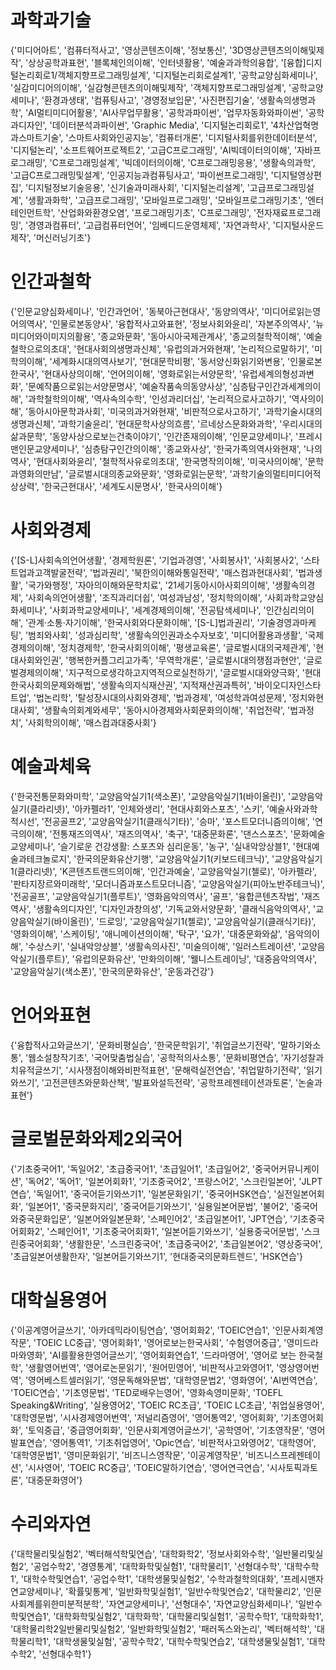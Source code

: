 # 과학과기술
{'미디어아트', '컴퓨터적사고', '영상콘텐츠이해', '정보통신', '3D영상콘텐츠의이해및제작', '상상공학과표현', '블록체인의이해', '인터넷활용', '예술과과학의융합', '[융합]디지털논리회로1/객체지향프로그래밍설계', '디지털논리회로설계1', '공학교양심화세미나', '실감미디어의이해', '실감형콘텐츠의이해및제작', '객체지향프로그래밍설계', '공학교양세미나', '환경과생태', '컴퓨팅사고', '경영정보입문', '사진편집기술', '생활속의생명과학', 'AI멀티미디어활용', 'AI사무업무활용', '공학과파이썬', '업무자동화와파이썬', '공학과디자인', '데이터분석과파이썬', 'Graphic Media', '디지털논리회로1', '4차산업혁명과스마트기술', '스마트사회와인공지능', '컴퓨터개론', '디지털사회를위한데이터분석', '디지털논리', '소프트웨어프로젝트2', '고급C프로그래밍', 'AI빅데이터의이해', '자바프로그래밍', 'C프로그래밍설계', '빅데이터의이해', 'C프로그래밍응용', '생활속의과학', '고급C프로그래밍및설계', '인공지능과컴퓨팅사고', '파이썬프로그래밍', '디지털영상편집', '디지털정보기술응용', '신기술과미래사회', '디지털논리설계', '고급프로그래밍설계', '생활과화학', '고급프로그래밍', '모바일프로그래밍', '모바일프로그래밍기초', '엔터테인먼트학', '산업화와환경오염', '프로그래밍기초', 'C프로그래밍', '전자재료프로그래밍', '경영과컴퓨터', '고급컴퓨터언어', '임베디드운영체제', '자연과학사', '디지털사운드제작', '머신러닝기초'}
# 인간과철학
{'인문교양심화세미나', '인간과언어', '동북아근현대사', '동양의역사', '미디어로읽는영어의역사', '인물로본동양사', '융합적사고와표현', '정보사회와윤리', '자본주의역사', '뉴미디어와이미지의활용', '종교와문화', '동아시아국제관계사', '종교의철학적이해', '예술철학으로의초대', '현대사회의생명과신체', '유럽의과거와현재', '논리적으로말하기', '미학의이해', '세계화시대의역사보기', '현대문학비평', '동서양신화읽기와변용', '인물로본한국사', '현대사상의이해', '언어의이해', '영화로읽는서양문학', '유럽세계의형성과변화', '문예작품으로읽는서양문명사', '예술작품속의동양사상', '심층탐구인간과세계의이해', '과학철학의이해', '역사속의수학', '인성과리더십', '논리적으로사고하기', '역사의이해', '동아시아문학과사회', '미국의과거와현재', '비판적으로사고하기', '과학기술시대의생명과신체', '과학기술윤리', '현대문학사상의흐름', '르네상스문화와과학', '우리시대의삶과문학', '동양사상으로보는건축이야기', '인간존재의이해', '인문교양세미나', '프레시맨인문교양세미나', '심층탐구인간의이해', '종교와사상', '한국가족의역사와현재', '나의역사', '현대사회와윤리', '철학적사유로의초대', '한국명작의이해', '미국사의이해', '문학과영화의만남', '글로벌시대의종교와문화', '영화로읽는문학', '과학기술의멀티미디어적상상력', '한국근현대사', '세계도시문명사', '한국사의이해'}
# 사회와경제
{'[S-L]사회속의언어생활', '경제학원론', '기업과경영', '사회봉사1', '사회봉사2', '스타트업과고객발굴전략', '법과권리', '북한의이해와통일전략', '매스컴과현대사회', '법과생활', '국가와행정', '자아의이해와문학치료', '21세기동아시아사회의이해', '생활속의경제', '사회속의언어생활', '조직과리더쉽', '여성과남성', '정치학의이해', '사회과학교양심화세미나', '사회과학교양세미나', '세계경제의이해', '전공탐색세미나', '인간심리의이해', '관계·소통·자기이해', '한국사회와다문화이해', '[S-L]법과권리', '기술경영과마케팅', '범죄와사회', '성과심리학', '생활속의인권과소수자보호', '미디어활용과생활', '국제경제의이해', '정치경제학', '한국사회의이해', '평생교육론', '글로벌시대의국제관계', '현대사회와인권', '행복한커플그리고가족', '무역학개론', '글로벌시대의쟁점과현안', '글로벌경제의이해', '지구적으로생각하고지역적으로실천하기', '글로벌시대와양극화', '현대한국사회의문제와해법', '생활속의지식재산권', '지적재산권과특허', '바이오디자인스타트업', '법논리학', '탈성장시대의사회와경제', '법과경제', '여성학과여성문제', '정치와현대사회', '생활속의회계와세무', '동아시아경제와사회문화의이해', '취업전략', '법과정치', '사회학의이해', '매스컴과대중사회'}
# 예술과체육
{'한국전통문화와미학', '교양음악실기1(색소폰)', '교양음악실기1(바이올린)', '교양음악실기(클라리넷)', '아카펠라1', '인체와생리', '현대사회와스포츠', '스키', '예술사와과학적시선', '전공골프2', '교양음악실기1(클래식기타)', '승마', '포스트모더니즘의이해', '연극의이해', '전통재즈의역사', '재즈의역사', '축구', '대중문화론', '댄스스포츠', '문화예술교양세미나', '슬기로운 건강생활: 스포츠와 심리운동', '농구', '실내악앙상블1', '현대예술과테크놀로지', '한국의문화유산기행', '교양음악실기1(키보드테크닉)', '교양음악실기1(클라리넷)', 'K콘텐츠트랜드의이해', '인간과예술', '교양음악실기(첼로)', '아카펠라', '판타지장르와미래학', '모더니즘과포스트모더니즘', '교양음악실기(피아노반주테크닉)', '전공골프', '교양음악실기1(플루트)', '영화음악의역사', '골프', '융합콘텐츠작법', '재즈역사', '생활속의디자인', '디자인과창의성', '기독교와서양문화', '클래식음악의역사', '교양음악실기(바이올린)', '드로잉', '교양음악실기1(첼로)', '교양음악실기(클래식기타)', '영화의이해', '스케이팅', '애니메이션의이해', '탁구', '요가', '대중문화와삶', '음악의이해', '수상스키', '실내악앙상블', '생활속의사진', '미술의이해', '일러스트레이션', '교양음악실기(플루트)', '유럽의문화유산', '만화의이해', '웰니스트레이닝', '대중음악의역사', '교양음악실기(색소폰)', '한국의문화유산', '운동과건강'}
# 언어와표현
{'융합적사고와글쓰기', '문화비평실습', '한국문학읽기', '취업글쓰기전략', '말하기와소통', '웹소설창작기초', '국어맞춤법실습', '공학적의사소통', '문화비평연습', '자기성찰과치유적글쓰기', '시사쟁점이해와비판적표현', '문해력실전연습', '취업말하기전략', '읽기와쓰기', '고전콘텐츠와문화산책', '발표와설득전략', '공학프레젠테이션과토론', '논술과표현'}
# 글로벌문화와제2외국어
{'기초중국어1', '독일어2', '초급중국어1', '초급일어1', '초급일어2', '중국어커뮤니케이션', '독어2', '독어1', '일본어회화1', '기초중국어2', '프랑스어2', '스크린일본어', 'JLPT연습', '독일어1', '중국어듣기와쓰기1', '일본문화읽기', '중국어HSK연습', '실전일본어회화', '일본어1', '중국문화지리', '중국어듣기와쓰기', '실용일본어문법', '불어2', '중국어와중국문화입문', '일본어와일본문화', '스페인어2', '초급일본어1', 'JPT연습', '기초중국어회화2', '스페인어1', '기초중국어회화1', '일본어듣기와쓰기', '실용중국어문법', '스크린중국어회화', '생활한문', '스크린중국어', '초급중국어2', '초급일본어2', '영상중국어', '초급일본어생활한자', '일본어듣기와쓰기1', '현대중국의문화트렌드', 'HSK연습'}
# 대학실용영어
{'이공계영어글쓰기', '아카데믹라이팅연습', '영어회화2', 'TOEIC연습1', '인문사회계영작문', 'TOEIC LC중급', '영어회화1', '영어로보는한국사회', '수험영어중급', '영미드라마와영화', 'AI를활용한영어글쓰기', '영어회화연습1', '드라마영어', '영어로 보는 한국철학', '생활영어번역', '영어로논문읽기', '원어민영어', '비판적사고와영어1', '영상영어번역', '영어베스트셀러읽기', '영문독해와문법', '대학영문법2', '영화영어', 'AI번역연습', 'TOEIC연습', '기초영문법', 'TED로배우는영어', '영화속영미문화', 'TOEFL Speaking&Writing', '실용영어2', 'TOEIC RC초급', 'TOEIC LC초급', '취업실용영어', '대학영문법', '시사경제영어번역', '저널리즘영어', '영어통역2', '영어회화', '기초영어회화', '토익중급', '중급영어회화', '인문사회계영어글쓰기', '공학영어', '기초영작문', '영어발표연습', '영어통역1', '기초취업영어', 'Opic연습', '비판적사고와영어2', '대학영어', '대학영문법1', '영미문화읽기', '비즈니스영작문', '이공계영작문', '비즈니스프레젠테이션', '시사영어', 'TOEIC RC중급', 'TOEIC말하기연습', '영어연극연습', '시사토픽과토론', '대중문화영어'}
# 수리와자연
{'대학물리및실험2', '벡터해석학및연습', '대학화학2', '정보사회와수학', '일반물리및실험2', '공업수학2', '경영통계', '대학화학및실험1', '대학물리1', '선형대수학', '대학수학1', '대학수학및연습1', '공업수학1', '대학생물및실험2', '수학과철학의대화', '프레시맨자연교양세미나', '확률및통계', '일반화학및실험1', '일반수학및연습2', '대학물리2', '인문사회계를위한미분적분학', '자연교양세미나', '선형대수', '자연교양심화세미나', '일반수학및연습1', '대학화학및실험2', '대학화학', '대학물리및실험1', '공학수학1', '대학화학1', '대학물리학2일반물리및실험2', '일반화학및실험2', '패러독스와논리', '벡터해석학', '대학물리학1', '대학생물및실험', '공학수학2', '대학수학및연습2', '대학생물및실험1', '대학수학2', '선형대수학1'}

